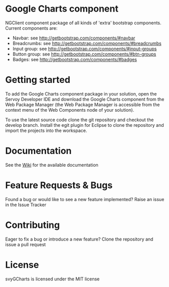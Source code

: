 # Google Charts component

NGClient component package of all kinds of 'extra' bootstrap components. Current components are: 

* Navbar: see http://getbootstrap.com/components/#navbar
* Breadcrumbs: see http://getbootstrap.com/components/#breadcrumbs
* Input group: see http://getbootstrap.com/components/#input-groups
* Button group: see http://getbootstrap.com/components/#btn-groups
* Badges: see http://getbootstrap.com/components/#badges

# Getting started

To add the Google Charts component package in your solution, open the Servoy Developer IDE and download the Google Charts component from the Web Package Manager (the Web Package Manager is accessible from the context menu of the Web Components node of your solution).

To use the latest source code clone the git repository and checkout the develop branch. Install the egit plugin for Eclipse to clone the repository and import the projects into the workspace.

# Documentation

See the [Wiki](https://github.com/Servoy/svyGCharts/wiki) for the available documentation

# Feature Requests & Bugs

Found a bug or would like to see a new feature implemented? Raise an issue in the Issue Tracker

# Contributing

Eager to fix a bug or introduce a new feature? Clone the repository and issue a pull request

# License

svyGCharts is licensed under the MIT license
